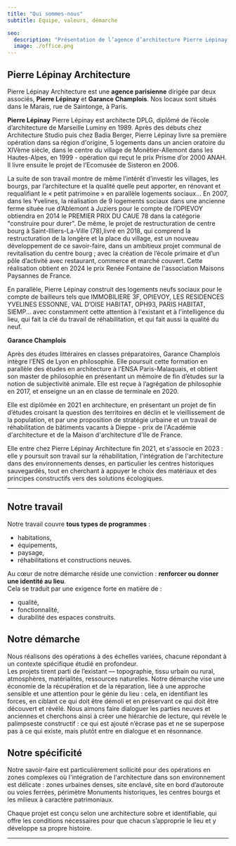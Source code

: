 ```yaml
---
title: "Qui sommes-nous"
subtitle: Equipe, valeurs, démarche

seo:
  description: "Présentation de l’agence d’architecture Pierre Lépinay Architecture : nos valeurs, notre équipe et notre démarche."
  image: ./office.png
---
```



## Pierre Lépinay Architecture

Pierre Lépinay Architecture est une **agence parisienne** dirigée par deux associés,  **Pierre Lépinay** et **Garance Champlois**. Nos locaux sont situés dans le Marais, rue de Saintonge, à Paris.

**Pierre Lépinay**
Pierre Lépinay est architecte DPLG, diplômé de l’école d’architecture de Marseille Luminy en 1989. Après des débuts chez Architecture Studio puis chez Badia Berger, Pierre Lépinay livre sa première opération dans sa région d'origine, 5 logements dans un ancien oratoire du XIVème siècle, dans le centre du village de Monêtier-Allemont dans les Hautes-Alpes, en 1999 - opération qui reçut le prix Prisme d’or 2000 ANAH. Il livre ensuite le projet de l’Ecomusée de Sisteron en 2006.

La suite de son travail montre de même l’intérêt d’investir les villages, les bourgs, par l’architecture et la qualité quelle peut apporter, en rénovant et requalifiant le « petit patrimoine » en parallèle logements sociaux... En 2007, dans les Yvelines, la réalisation de 9 logements sociaux dans une ancienne ferme située rue d’Ablemont à Juziers pour le compte de l’OPIEVOY obtiendra en 2014 le PREMIER PRIX DU CAUE 78 dans la catégorie "construire pour durer". De même, le projet de restructuration de centre bourg à Saint-Illiers-La-Ville (78),livré en 2018, qui comprend la restructuration de la longère et la place du village, est un nouveau développement de ce savoir-faire, dans un ambitieux projet communal de revitalisation du centre bourg ; avec la création de l’école primaire et d’un pôle d’activité avec restaurant, commerce et marché couvert. Cette réalisation obtient en 2024 le prix Renée Fontaine de l'association Maisons Paysannes de France.

En parallèle, Pierre Lépinay construit des logements neufs sociaux pour le compte de bailleurs tels que IMMOBILIERE 3F, OPIEVOY, LES RESIDENCES YVELINES ESSONNE, VAL D’OISE HABITAT, OPH93, PARIS HABITAT, SIEMP... avec constamment cette attention à l'existant et à l'intelligence du lieu, qui fait la clé du travail de réhabilitation, et qui fait aussi la qualité du neuf.

**Garance Champlois**

Après des études littéraires en classes préparatoires, Garance Champlois intègre l’ENS de Lyon en philosophie. Elle poursuit cette formation en parallèle des études en architecture à l’ENSA Paris-Malaquais, et obtient son master de philosophie en présentant un mémoire de fin d’études sur la notion de subjectivité animale. Elle est reçue à l’agrégation de philosophie en 2017, et enseigne un an en classe de terminale en 2020. 

Elle est diplômée en 2021 en architecture, en présentant un projet de fin d’études croisant la question des territoires en déclin et le vieillissement de la population, et par une proposition de stratégie urbaine et un travail de réhabilitation de bâtiments vacants à Dieppe - prix de l'Académie d'architecture et de la Maison d'architecture d'Ile de France.

Elle entre chez Pierre Lépinay Architecture fin 2021, et s'associe en 2023 : elle y poursuit son travail sur la réhabilitation, l'intégration de l'architecture dans des environnements denses, en particulier les centres historiques sauvegardés, tout en cherchant à appuyer le  choix des matériaux et des principes constructifs vers des solutions écologiques.

---

## Notre travail

Notre travail couvre **tous types de programmes** :  
- habitations,  
- équipements,  
- paysage,  
- réhabilitations et constructions neuves.  

Au cœur de notre démarche réside une conviction : **renforcer ou donner une identité au lieu**.  
Cela se traduit par une exigence forte en matière de :  
- qualité,  
- fonctionnalité,  
- durabilité des espaces construits. 

## Notre démarche

Nous réalisons des opérations à des échelles variées, chacune répondant à un contexte spécifique étudié en profondeur.  
Les projets tirent parti de l’existant — topographie, tissu urbain ou rural, atmosphères, matérialités, ressources naturelles.
Notre démarche vise une économie de la récupération et de la réparation, liée à une approche sensible et une attention pour le génie du lieu : cela, en identifiant les forces, en ciblant ce qui doit être démoli et en préservant ce qui doit être découvert et révélé. Nous aimons faire dialoguer les parties neuves et anciennes et cherchons ainsi à créer une hiérarchie de lecture, qui révèle le palimpseste constructif : ce qui est ajouté n’écrase pas et ne se superpose pas à ce qui existe, mais plutôt entre en dialogue et en résonnance. 

## Notre spécificité

Notre savoir-faire est particulièrement sollicité pour des opérations en zones complexes où l'intégration de l'architecture dans son environnement est délicate : zones urbaines denses, site enclavé, site en bord d’autoroute ou voies ferrées, périmètre Monuments historiques, les centres bourgs et les milieux à caractère patrimoniaux. 

Chaque projet est conçu selon une architecture sobre et identifiable, qui offre les conditions nécessaires pour que chacun s’approprie le lieu et y développe sa propre histoire.  

 

---